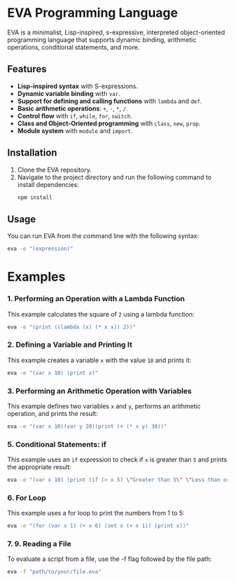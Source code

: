 # EVA Programming Language

EVA is a minimalist, Lisp-inspired, s-expressive, interpreted object-oriented programming language that supports dynamic binding, arithmetic operations, conditional statements, and more.

## Features
- **Lisp-inspired syntax** with S-expressions.
- **Dynamic variable binding** with `var`.
- **Support for defining and calling functions** with `lambda` and `def`.
- **Basic arithmetic operations**: `+`, `-`, `*`, `/`.
- **Control flow** with `if`, `while`, `for`, `switch`.
- **Class and Object-Oriented programming** with `class`, `new`, `prop`.
- **Module system** with `module` and `import`.

## Installation

1. Clone the EVA repository.
2. Navigate to the project directory and run the following command to install dependencies:
    ```bash
    npm install
    ```

## Usage

You can run EVA from the command line with the following syntax:

```bash
eva -e "(expression)"
```

# Examples

### 1. Performing an Operation with a Lambda Function
This example calculates the square of `2` using a lambda function:

```bash
eva -e "(print ((lambda (x) (* x x)) 2))"
```

### 2. Defining a Variable and Printing It
This example creates a variable `x` with the value `10` and prints it:
```bash
eva -e "(var x 10) (print x)"
```

### 3. Performing an Arithmetic Operation with Variables
This example defines two variables `x` and `y`, performs an arithmetic operation, and prints the result:
```bash
eva -e "(var x 10)(var y 20)(print (+ (* x y) 30))"
```

### 5. Conditional Statements: if
This example uses an `if` expression to check if `x` is greater than `5` and prints the appropriate result:
```bash
eva -e "(var x 10) (print (if (> x 5) \"Greater than 5\" \"Less than or equal to 5\"))"
```

### 6. For Loop
This example uses a for loop to print the numbers from 1 to 5:
```bash
eva -e "(for (var x 1) (< x 6) (set x (+ x 1)) (print x))"
```

### 7. 9. Reading a File
To evaluate a script from a file, use the -f flag followed by the file path:
```bash
eva -f "path/to/your/file.eva"
```
